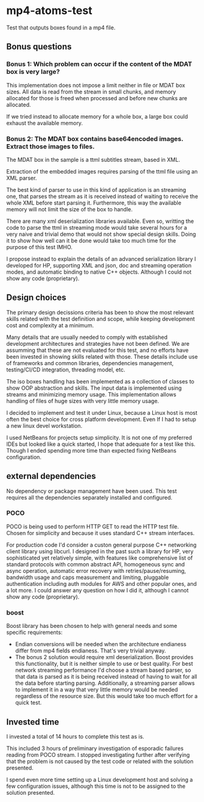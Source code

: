 # mp4-atoms-test

Test that outputs boxes found in a mp4 file.

## Bonus questions

### Bonus 1: Which problem can occur if the content of the MDAT box is very large?

This implementation does not impose a limit neither in file or MDAT box sizes. All data is read from the stream in small chunks, and memory allocated for those is freed when processed and before new chunks are allocated.

If we tried instead to allocate memory for a whole box, a large box could exhaust the available memory.

### Bonus 2: The MDAT box contains base64­encoded images. Extract those images to files.

The MDAT box in the sample is a ttml subtitles stream, based in XML.

Extraction of the embedded images requires parsing of the ttml file using an XML parser.

The best kind of parser to use in this kind of application is an streaming one, that parses the stream as it is received instead of waiting to receive the whole XML before start parsing it. Furthermore, this way the available memory will not limit the size of the box to handle.

There are many xml deserialization libraries available. Even so, writting the code to parse the ttml in streaming mode would take several hours for a very naive and trivial demo that would not show special design skills. Doing it to show how well can it be done would take too much time for the purpose of this test IMHO.

I propose instead to explain the details of an advanced serialization library I developed for HP, supporting XML and json, doc and streaming operation modes, and automatic binding to native C++ objects. Although I could not show any code (proprietary).

## Design choices

The primary design decissions criteria has been to show the most relevant skills related with the test definition and scope, while keeping development cost and complexity at a minimum.

Many details that are usually needed to comply with established development architectures and strategies have not been defined. We are assumming that these are not evaluated for this test, and no efforts have been invested in showing skills related with those. These details include use of frameworks and common libraries, dependencies management, testing/CI/CD integration, threading model, etc. 

The iso boxes handling has been implemented as a collection of classes to show OOP abstraction and skills. The input data is implemented using streams and minimizing memory usage. This implementation allows handling of files of huge sizes with very little memory usage.

I decided to implement and test it under Linux, because a Linux host is most often the best choice for cross platform development. Even If I had to setup a new linux devel workstation.

I used NetBeans for projects setup simplicity. It is not one of my preferred IDEs but looked like a quick started, I hope that adequate for a test like this. Though I ended spending more time than expected fixing NetBeans configuration.

## external dependencies

No dependency or package management have been used. This test requires all the dependencies separately installed and configured.

### POCO

POCO is being used to perform HTTP GET to read the HTTP test file. Chosen for simplicity and because it uses standard C++ stream interfaces.

For production code I'd consider a custon general purpose C++ networking client library using libcurl. I designed in the past such a library for HP, very sophisticated yet relatively simple, with features like comprehensive list of standard protocols with common abstract API, homogeneous sync and async operation, automatic error recovery with retries/pause/resuming, bandwidth usage and caps measurement and limiting, pluggable authentication including auth modules for AWS and other popular ones, and a lot more. I could answer any question on how I did it, although I cannot show any code (proprietary).

### boost

Boost library has been chosen to help with general needs and some specific requirements:
- Endian conversions will be needed when the architecture endianess differ from mp4 fields endianess. That's very trivial anyway.
- The bonus 2 solution would require xml deserialization. Boost provides this functionality, but it is neither simple to use or best quality. For best network streaming performance I'd choose a stream based parser, so that data is parsed as it is being received instead of having to wait for all the data before starting parsing. Additionally, a streaming parser allows to implement it in a way that very little memory would be needed regardless of the resource size. But this would take too much effort for a quick test.

## Invested time

I invested a total of 14 hours to complete this test as is.

This included 3 hours of preliminary investigation of esporadic failures reading from POCO stream. I stopped investigating further after verifying that the problem is not caused by the test code or related with the solution presented. 

I spend even more time setting up a Linux development host and solving a few configuration issues, although this time is not to be assigned to the solution presented.

